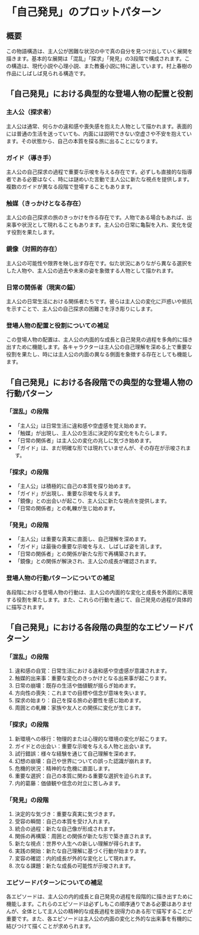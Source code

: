 # 「自己発見」のプロットパターン

## 概要

この物語構造は、主人公が困難な状況の中で真の自分を見つけ出していく展開を描きます。基本的な展開は「混乱」「探求」「発見」の3段階で構成されます。この構造は、現代小説や心理小説、また教養小説に特に適しています。村上春樹の作品にしばしば見られる構造です。

## 「自己発見」における典型的な登場人物の配置と役割

### 主人公（探求者）

主人公は通常、何らかの違和感や喪失感を抱えた人物として描かれます。表面的には普通の生活を送っていても、内面には説明できない空虚さや不安を抱えています。その状態から、自己の本質を探る旅に出ることになります。

### ガイド（導き手）

主人公の自己探求の過程で重要な示唆を与える存在です。必ずしも直接的な指導者である必要はなく、時には謎めいた言動で主人公に新たな視点を提供します。複数のガイドが異なる段階で登場することもあります。

### 触媒（きっかけとなる存在）

主人公の自己探求の旅のきっかけを作る存在です。人物である場合もあれば、出来事や状況として現れることもあります。主人公の日常に亀裂を入れ、変化を促す役割を果たします。

### 鏡像（対照的存在）

主人公の可能性や限界を映し出す存在です。似た状況にありながら異なる選択をした人物や、主人公の過去や未来の姿を象徴する人物として描かれます。

### 日常の関係者（現実の錨）

主人公の日常生活における関係者たちです。彼らは主人公の変化に戸惑いや抵抗を示すことで、主人公の自己探求の困難さを浮き彫りにします。

### 登場人物の配置と役割についての補足

この登場人物の配置は、主人公の内面的な成長と自己発見の過程を多角的に描き出すために機能します。各キャラクターは主人公の自己理解を深める上で重要な役割を果たし、時には主人公の内面の異なる側面を象徴する存在としても機能します。

## 「自己発見」における各段階での典型的な登場人物の行動パターン

### 「混乱」の段階

* 「主人公」は日常生活に違和感や空虚感を覚え始めます。
* 「触媒」が出現し、主人公の生活に決定的な変化をもたらします。
* 「日常の関係者」は主人公の変化の兆しに気づき始めます。
* 「ガイド」は、まだ明確な形では現れていませんが、その存在が示唆されます。

### 「探求」の段階

* 「主人公」は積極的に自己の本質を探り始めます。
* 「ガイド」が出現し、重要な示唆を与えます。
* 「鏡像」との出会いが起こり、主人公に新たな視点を提供します。
* 「日常の関係者」との軋轢が生じ始めます。

### 「発見」の段階

* 「主人公」は重要な真実に直面し、自己理解を深めます。
* 「ガイド」は最後の重要な示唆を与え、しばしば姿を消します。
* 「日常の関係者」との関係が新たな形で再構築されます。
* 「鏡像」との関係が解決され、主人公の成長が確認されます。

### 登場人物の行動パターンについての補足

各段階における登場人物の行動は、主人公の内面的な変化と成長を外面的に表現する役割を果たします。また、これらの行動を通じて、自己発見の過程が具体的に描写されます。

## 「自己発見」における各段階の典型的なエピソードパターン

### 「混乱」の段階
1. 違和感の自覚：日常生活における違和感や空虚感が意識されます。
2. 触媒的出来事：重要な変化のきっかけとなる出来事が起こります。
3. 日常の崩壊：既存の生活や価値観が揺らぎ始めます。
4. 方向性の喪失：これまでの目標や信念が意味を失います。
5. 探求の始まり：自己を探る旅の必要性を感じ始めます。
6. 周囲との軋轢：家族や友人との関係に変化が生じます。

### 「探求」の段階
1. 新環境への移行：物理的または心理的な環境の変化が起こります。
2. ガイドとの出会い：重要な示唆を与える人物と出会います。
3. 試行錯誤：様々な経験を通じて自己理解を深めます。
4. 幻想の崩壊：自己や世界についての誤った認識が崩れます。
5. 危機的状況：精神的な危機に直面します。
6. 重要な選択：自己の本質に関わる重要な選択を迫られます。
7. 内的葛藤：価値観や信念の対立に苦しみます。

### 「発見」の段階
1. 決定的な気づき：重要な真実に気づきます。
2. 受容の瞬間：自己の本質を受け入れます。
3. 統合の過程：新たな自己像が形成されます。
4. 関係の再構築：周囲との関係が新たな形で築き直されます。
5. 新たな視点：世界や人生への新しい理解が得られます。
6. 実践の開始：新たな自己理解に基づく行動が始まります。
7. 変容の確認：内的成長が外的な変化として現れます。
8. 次なる課題：新たな成長の可能性が示唆されます。

### エピソードパターンについての補足

各エピソードは、主人公の内的成長と自己発見の過程を段階的に描き出すために機能します。これらのエピソードは必ずしもこの順序通りである必要はありませんが、全体として主人公の精神的な成長過程を説得力のある形で描写することが重要です。また、各エピソードは主人公の内面の変化と外的な出来事を有機的に結びつけて描くことが求められます。